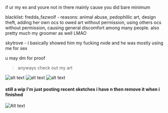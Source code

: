 if ur my ex and youre not in there mainly cause you did bare minimum 

blacklist:
fredda_fazwolf - reasons: animal abuse, pedophillic art, design theft, adding her own ocs to owed art without permission, using others ocs without permission, causing general discomfort among many people. also pretty much my groomer as well LMAO

skytrove - i basically showed him my fucking nxde and he was mostly using me for sex

u may dm for proof

> anyways check out my art

![alt text](https://files.catbox.moe/p3im38.png)
![alt text](https://files.catbox.moe/d80ahu.jpg)
![alt text](https://files.catbox.moe/n75jco.png)
#### still a wip I'm just posting recent sketches i have n then remove it when i finished
![Alt text](https://files.catbox.moe/ztam00.jpg)
